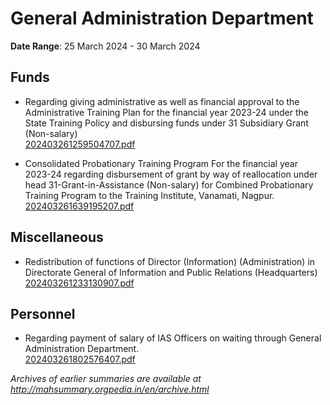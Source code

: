 # General Administration Department

**Date Range**: 25 March 2024 - 30 March 2024


## Funds
- Regarding giving administrative as well as financial approval to the Administrative Training Plan for the financial year 2023-24 under the State Training Policy and disbursing funds under 31 Subsidiary Grant (Non-salary)\
  [202403261259504707.pdf](https://gr.maharashtra.gov.in/Site/Upload/Government%20Resolutions/English/202403261259504707.pdf)

- Consolidated Probationary Training Program For the financial year 2023-24 regarding disbursement of grant by way of reallocation under head 31-Grant-in-Assistance (Non-salary) for Combined Probationary Training Program to the Training Institute, Vanamati, Nagpur.\
  [202403261639195207.pdf](https://gr.maharashtra.gov.in/Site/Upload/Government%20Resolutions/English/202403261639195207.pdf)

## Miscellaneous
- Redistribution of functions of Director (Information) (Administration) in Directorate General of Information and Public Relations (Headquarters)\
  [202403261233130907.pdf](https://gr.maharashtra.gov.in/Site/Upload/Government%20Resolutions/English/202403261233130907.pdf)

## Personnel
- Regarding payment of salary of IAS Officers on waiting through General Administration Department.\
  [202403261802576407.pdf](https://gr.maharashtra.gov.in/Site/Upload/Government%20Resolutions/English/202403261802576407.pdf)


*Archives of earlier summaries are available at http://mahsummary.orgpedia.in/en/archive.html*